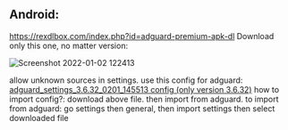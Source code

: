 ## Android:
https://rexdlbox.com/index.php?id=adguard-premium-apk-dl
Download only this one, no matter version:

![Screenshot 2022-01-02 122413](https://user-images.githubusercontent.com/96969853/147868600-7f114265-47ba-4fb9-85e2-3b277407263b.png)

allow unknown sources in settings. 
use this config for adguard: [adguard_settings_3.6.32_0201_145513 config (only version 3.6.32)](https://www.mediafire.com/file/pkxk6k7nqb53ae1/adguard_settings_3.6.32_0201_145513.json/file)
how to import config?:
download above file. then import from adguard. to import from adguard: go settings then general, then import settings then select downloaded file
